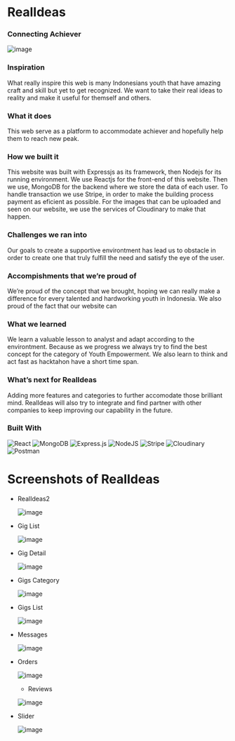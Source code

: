 # RealIdeas

### Connecting Achiever

![image](https://github.com/doancarlosembara/GHack/blob/main/Screenshots/RealIdeas.png?raw=true)

### Inspiration

What really inspire this web is many Indonesians youth that have amazing craft and skill but yet to get recognized. We want to take their real ideas to reality and make it useful for themself and others.

### What it does

This web serve as a platform to accommodate achiever and hopefully help them to reach new peak.

### How we built it

This website was built with Expressjs as its framework, then Nodejs for its running environment. We use Reactjs for the front-end of this website. Then we use, MongoDB for the backend where we store the data of each user. To handle transaction we use Stripe, in order to make the building process payment as eficient as possible. For the images that can be uploaded and seen on our website, we use the services of Cloudinary to make that happen.

### Challenges we ran into

Our goals to create a supportive environtment has lead us to obstacle in order to create one that truly fulfill the need and satisfy the eye of the user.

### Accompishments that we’re proud of

We’re proud of the concept that we brought, hoping we can really make a difference for every talented and hardworking youth in Indonesia. We also proud of the fact that our website can

### What we learned

We learn a valuable lesson to analyst and adapt according to the environtment. Because as we progress we always try to find the best concept for the category of Youth Empowerment. We also learn to think and act fast as hacktahon have a short time span.

### What’s next for RealIdeas

Adding more features and categories to further accomodate those brilliant mind. RealIdeas will also try to integrate and find partner with other companies to keep improving our capability in the future.

### Built With

![React](https://img.shields.io/badge/react-%2320232a.svg?style=for-the-badge&logo=react&logoColor=%2361DAFB)
![MongoDB](https://img.shields.io/badge/MongoDB-%234ea94b.svg?style=for-the-badge&logo=mongodb&logoColor=white)
![Express.js](https://img.shields.io/badge/express.js-%23404d59.svg?style=for-the-badge&logo=express&logoColor=%2361DAFB)
![NodeJS](https://img.shields.io/badge/node.js-6DA55F?style=for-the-badge&logo=node.js&logoColor=white)
![Stripe](https://www.vectorlogo.zone/logos/stripe/stripe-ar21.svg)
![Cloudinary](https://upload.wikimedia.org/wikipedia/commons/thumb/b/b2/Cloudinary_logo.svg/156px-Cloudinary_logo.svg.png?20220510233823)
![Postman](https://img.shields.io/badge/Postman-FF6C37?style=for-the-badge&logo=postman&logoColor=white)

# Screenshots of RealIdeas

- RealIdeas2

  ![image](https://user-images.githubusercontent.com/17109060/32149045-182eb39e-bd25-11e7-83d4-897cb14bcff3.png)

- Gig List

  ![image](https://github.com/doancarlosembara/GHack/blob/main/Screenshots/Gigs%20List.png?raw=true)

- Gig Detail

  ![image](https://github.com/doancarlosembara/GHack/blob/main/Screenshots/Gig%20Detail.png?raw=true)

- Gigs Category

  ![image](https://github.com/doancarlosembara/GHack/blob/main/Screenshots/Gigs%20Category.png?raw=true)

- Gigs List

  ![image](https://github.com/doancarlosembara/GHack/blob/main/Screenshots/Gigs%20List.png?raw=true)

- Messages

  ![image](https://github.com/doancarlosembara/GHack/blob/main/Screenshots/Messages.png?raw=true)

- Orders

  ![image](https://github.com/doancarlosembara/GHack/blob/main/Screenshots/Messages.png?raw=true)

  - Reviews

  ![image](https://github.com/doancarlosembara/GHack/blob/main/Screenshots/Reviews.png?raw=true)

- Slider

  ![image](https://github.com/doancarlosembara/GHack/blob/main/Screenshots/Slider.png?raw=true)
